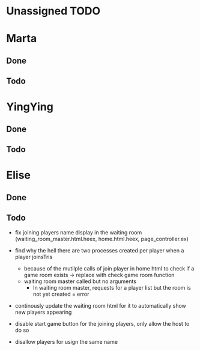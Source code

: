# Unassigned TODO

# Marta
## Done
## Todo

# YingYing
## Done
## Todo

# Elise
## Done
## Todo
- fix joining players name display in the waiting room (waiting_room_master.html.heex, home.html.heex, page_controller.ex)
- find why the hell there are two processes created per player when a player joinsTris
    - because of the mutilple calls of join player in home html to check if a game room exists -> replace with check game room function
    - waiting room master called but no arguments
        - In waiting room master, requests for a player list but the room is not yet created = error

- continously update the waiting room html for it to automatically show new players appearing
- disable start game button for the joining players, only allow the host to do so
- disallow players for usign the same name
